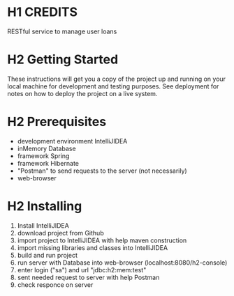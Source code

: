 # H1 CREDITS
RESTful service to manage user loans

# H2 Getting Started
These instructions will get you a copy of the project up and running on your local machine for development and testing purposes. See deployment for notes on how to deploy the project on a live system.

# H2 Prerequisites
- development environment IntelliJIDEA
- inMemory Database
- framework Spring
- framework Hibernate
- "Postman" to send requests to the server (not necessarily)
- web-browser

# H2 Installing
1) Install IntelliJIDEA
2) download project from Github
3) import project to IntelliJIDEA with help maven construction
4) import missing libraries and classes into IntelliJIDEA
5) build and run project
6) run server with Database into web-browser (localhost:8080/h2-console)
7) enter login ("sa") and url "jdbc:h2:mem:test"
8) sent needed request to server with help Postman
9) check responce on server


